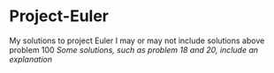 # Project-Euler
My solutions to project Euler
I may or may not include solutions above problem 100
*Some solutions, such as problem 18 and 20, include an explanation*
